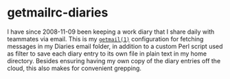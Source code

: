 # getmailrc-diaries

I have since 2008-11-09 been keeping a work diary that I share daily
with teammates via email.  This is my
[`getmail(1)`](http://pyropus.ca/software/getmail/) configuration for
fetching messages in my Diaries email folder, in addition to a custom
Perl script used as filter to save each diary entry to its own file in
plain text in my home directory.  Besides ensuring having my own copy of
the diary entries off the cloud, this also makes for convenient
grepping.
